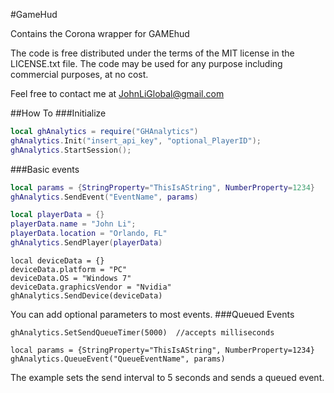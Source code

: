 #GameHud

Contains the Corona wrapper for GAMEhud

The code is free distributed under the terms of the MIT license in the LICENSE.txt file. 
The code may be used for any purpose including commercial purposes, at no cost.

Feel free to contact me at JohnLiGlobal@gmail.com

##How To
###Initialize
```lua
local ghAnalytics = require("GHAnalytics")
ghAnalytics.Init("insert_api_key", "optional_PlayerID");
ghAnalytics.StartSession();
```

###Basic events
```lua
local params = {StringProperty="ThisIsAString", NumberProperty=1234}
ghAnalytics.SendEvent("EventName", params)
```

  
```lua
local playerData = {}
playerData.name = "John Li";
playerData.location = "Orlando, FL"
ghAnalytics.SendPlayer(playerData)
```


```
local deviceData = {}
deviceData.platform = "PC"
deviceData.OS = "Windows 7"
deviceData.graphicsVendor = "Nvidia"
ghAnalytics.SendDevice(deviceData)
```

You can add optional parameters to most events.
###Queued Events
```
ghAnalytics.SetSendQueueTimer(5000)  //accepts milliseconds
  
local params = {StringProperty="ThisIsAString", NumberProperty=1234}
ghAnalytics.QueueEvent("QueueEventName", params)
```
The example sets the send interval to 5 seconds and sends a queued event.
